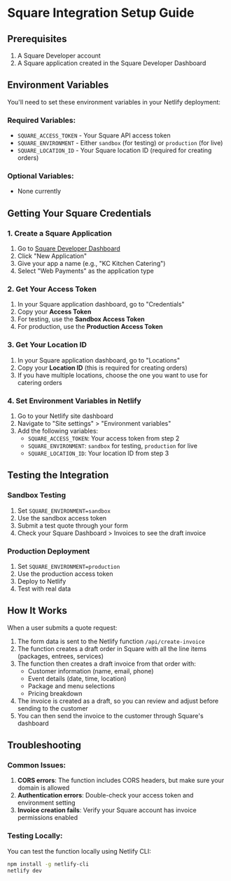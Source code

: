 # Square Integration Setup Guide

## Prerequisites
1. A Square Developer account
2. A Square application created in the Square Developer Dashboard

## Environment Variables
You'll need to set these environment variables in your Netlify deployment:

### Required Variables:
- `SQUARE_ACCESS_TOKEN` - Your Square API access token
- `SQUARE_ENVIRONMENT` - Either `sandbox` (for testing) or `production` (for live)
- `SQUARE_LOCATION_ID` - Your Square location ID (required for creating orders)

### Optional Variables:
- None currently

## Getting Your Square Credentials

### 1. Create a Square Application
1. Go to [Square Developer Dashboard](https://developer.squareup.com/apps)
2. Click "New Application"
3. Give your app a name (e.g., "KC Kitchen Catering")
4. Select "Web Payments" as the application type

### 2. Get Your Access Token
1. In your Square application dashboard, go to "Credentials"
2. Copy your **Access Token**
3. For testing, use the **Sandbox Access Token**
4. For production, use the **Production Access Token**

### 3. Get Your Location ID
1. In your Square application dashboard, go to "Locations"
2. Copy your **Location ID** (this is required for creating orders)
3. If you have multiple locations, choose the one you want to use for catering orders

### 4. Set Environment Variables in Netlify
1. Go to your Netlify site dashboard
2. Navigate to "Site settings" > "Environment variables"
3. Add the following variables:
   - `SQUARE_ACCESS_TOKEN`: Your access token from step 2
   - `SQUARE_ENVIRONMENT`: `sandbox` for testing, `production` for live
   - `SQUARE_LOCATION_ID`: Your location ID from step 3

## Testing the Integration

### Sandbox Testing
1. Set `SQUARE_ENVIRONMENT=sandbox`
2. Use the sandbox access token
3. Submit a test quote through your form
4. Check your Square Dashboard > Invoices to see the draft invoice

### Production Deployment
1. Set `SQUARE_ENVIRONMENT=production`
2. Use the production access token
3. Deploy to Netlify
4. Test with real data

## How It Works

When a user submits a quote request:

1. The form data is sent to the Netlify function `/api/create-invoice`
2. The function creates a draft order in Square with all the line items (packages, entrees, services)
3. The function then creates a draft invoice from that order with:
   - Customer information (name, email, phone)
   - Event details (date, time, location)
   - Package and menu selections
   - Pricing breakdown
4. The invoice is created as a draft, so you can review and adjust before sending to the customer
5. You can then send the invoice to the customer through Square's dashboard

## Troubleshooting

### Common Issues:
1. **CORS errors**: The function includes CORS headers, but make sure your domain is allowed
2. **Authentication errors**: Double-check your access token and environment setting
3. **Invoice creation fails**: Verify your Square account has invoice permissions enabled

### Testing Locally:
You can test the function locally using Netlify CLI:
```bash
npm install -g netlify-cli
netlify dev
```
